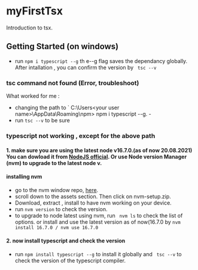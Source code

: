 # myFirstTsx

Introduction to tsx.

## Getting Started (on windows)

- run `npm i typescript --g` th e--g flag saves the dependancy globally. After intallation , you can confirm the version by ` tsc --v`

### tsc command not found (Error, troubleshoot)

What worked for me :

- changing the path to ` C:\Users\<your user name>\AppData\Roaming\npm> npm i typescript --g. -
- run `tsc --v` to be sure

### typescript not working , except for the above path
#### 1. make sure you are using the latest node v16.7.0.(as of now 20.08.2021) You can dowload it from [NodeJS official](https://nodejs.org/en/). Or use Node version Manager (nvm) to upgrade to the latest node v.

#### installing nvm
- go to the nvm window repo, [here](https://github.com/coreybutler/nvm-windows/releases/tag/1.1.7).
- scroll down to the assets section. Then click on nvm-setup.zip.
- Download, extract , install to have nvm working on your device.
- run ```nvm version``` to check the version.
- to upgrade to node latest using nvm, run ``` nvm ls``` to check the list of options. or install and use the  latest version as of now(16.7.0 by ``` nvm install 16.7.0 / nvm use 16.7.0 ```

#### 2. now install typescript and check the version
- run ``` npm install typescript --g ``` to install it globally and ``` tsc --v``` to check the version of the typescript compiler.
